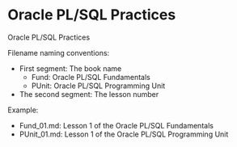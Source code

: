 # Oracle PL/SQL Practices 

Oracle PL/SQL Practices

Filename naming conventions:

- First segment: The book name 
  - Fund: Oracle PL/SQL Fundamentals
  - PUnit: Oracle PL/SQL Programming Unit
- The second segment: The lesson number

Example:
- Fund_01.md: Lesson 1 of the Oracle PL/SQL Fundamentals 
- PUnit_01.md: Lesson 1 of the Oracle PL/SQL Programming Unit
